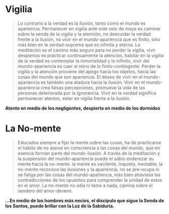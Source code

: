 # Vigilia
> Lo contrario a la verdad es la ilusión, tanto como el mundo es apariencia. Permanecer en vigilia ante este velo de maya es caminar sobre la senda de la vigilia y la atención, no descuidar la verdad frente a la ilusión, no vivir en el mundo-apariencia que es finito, sino más bien en la verdad-suprema que es infinita y eterna.
> La meditación es el camino más seguro para no perder la vigilia, vivir despiertos es prácticar continuamente la atención, habitar en la vigilia de la verdad es contemplar la inmortalidad y lo infinito, vivir del mundo-apariencia es caer al reino de lo finito-contingente.
> Perder la vigilia y la atención proviene del apego hacia los objetos, hacia las cosas del mundo que son apariencia. El deseo de vivir en el mundo-apariencia es también una atadura hacia la ilusión. Vivir en el mundo-apariencia crea falsas percepciones, promueve la vida de las personas deteriorada por la ignorancia. Vivir en la verdad significa permanecer atentos, estar en vigilia frente a la ilusión.

__Atento en medio de los negligentes, despierto en medio de los dormidos__  

# La No-mente
> Educados siempre a fijar la mente sobre las cosas, ha de practicarse el hábito de no atarse en consciencia a las cosas del mundo, que en esencia forman parte del mundo-ilusión. A través de la meditación y la suspensión del mundo-apariencia puede el sabio enderezar su mente hacia la no-mente. la mente es vacilente, inquieta, inestable, la no-mente reconoce las ilusiones y la apariencia, no se pre-ocupa ni se fatiga por las cosas del mundo-apariencia, más bien atraviesa las contradicciones de los opuestos para comprender la unidad de estos en el amor. La no-mente no odia ni teme a nada, camina sobre el sendero del amor-devenir.

__...En medio de los hombres
más necios, el discípulo que sigue la Senda
de los Santos, puede brillar con la Luz de la
Sabiduría.__





 
